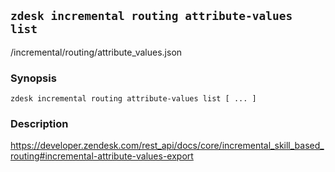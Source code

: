 ## `zdesk incremental routing attribute-values list`

/incremental/routing/attribute_values.json

### Synopsis

    zdesk incremental routing attribute-values list [ ... ]

### Description

https://developer.zendesk.com/rest_api/docs/core/incremental_skill_based_routing#incremental-attribute-values-export

